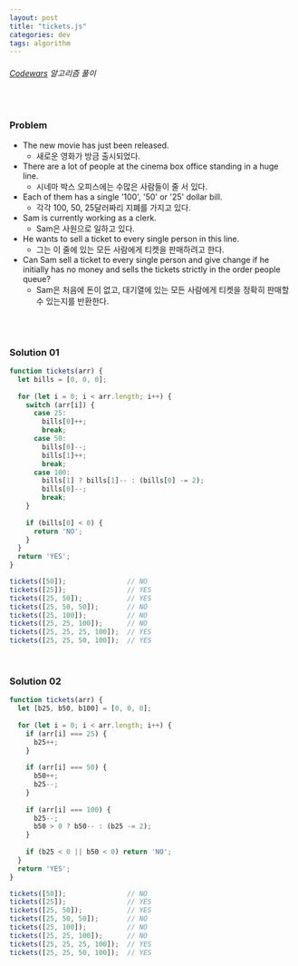```yaml
---
layout: post
title: "tickets.js"
categories: dev
tags: algorithm
---
```


###### [Codewars](https://www.codewars.com) 알고리즘 풀이

<br>

### Problem

- The new movie has just been released.
  - 새로운 영화가 방금 출시되었다.
- There are a lot of people at the cinema box office standing in a huge line.
  - 시네마 박스 오피스에는 수많은 사람들이 줄 서 있다.
- Each of them has a single '100', '50' or '25' dollar bill.
  - 각각 100, 50, 25달러짜리 지폐를 가지고 있다.
- Sam is currently working as a clerk.
  - Sam은 사원으로 일하고 있다.
- He wants to sell a ticket to every single person in this line.
  - 그는 이 줄에 있는 모든 사람에게 티켓을 판매하려고 한다.
- Can Sam sell a ticket to every single person and give change if he initially has no money and sells the tickets strictly in the order people queue?
  - Sam은 처음에 돈이 없고, 대기열에 있는 모든 사람에게 티켓을 정확히 판매할 수 있는지를 반환한다.

<br>

<br>

### Solution 01

```js
function tickets(arr) {
  let bills = [0, 0, 0];
  
  for (let i = 0; i < arr.length; i++) {
    switch (arr[i]) {
      case 25:
        bills[0]++;
        break;
      case 50:
        bills[0]--;
        bills[1]++;
        break;
      case 100:
        bills[1] ? bills[1]-- : (bills[0] -= 2);
        bills[0]--;
        break;
    }
    
    if (bills[0] < 0) {
      return 'NO';
    }
  }
  return 'YES';
}

tickets([50]);               // NO
tickets([25]);               // YES
tickets([25, 50]);           // YES
tickets([25, 50, 50]);       // NO
tickets([25, 100]);          // NO
tickets([25, 25, 100]);      // NO
tickets([25, 25, 25, 100]);  // YES
tickets([25, 25, 50, 100]);  // YES
```

<br>

### Solution 02

```js
function tickets(arr) {
  let [b25, b50, b100] = [0, 0, 0];
  
  for (let i = 0; i < arr.length; i++) {
    if (arr[i] === 25) {
      b25++;
    }
    
    if (arr[i] === 50) {
      b50++;
      b25--;
    }
    
    if (arr[i] === 100) {
      b25--;
      b50 > 0 ? b50-- : (b25 -= 2);
    }
    
    if (b25 < 0 || b50 < 0) return 'NO';
  }
  return 'YES';
}

tickets([50]);               // NO
tickets([25]);               // YES
tickets([25, 50]);           // YES
tickets([25, 50, 50]);       // NO
tickets([25, 100]);          // NO
tickets([25, 25, 100]);      // NO
tickets([25, 25, 25, 100]);  // YES
tickets([25, 25, 50, 100]);  // YES
```

<br>

<br>